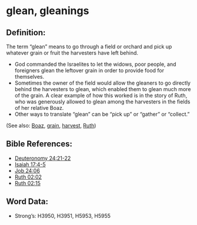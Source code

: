 # glean, gleanings

## Definition:

The term “glean” means to go through a field or orchard and pick up whatever grain or fruit the harvesters have left behind.

* God commanded the Israelites to let the widows, poor people, and foreigners glean the leftover grain in order to provide food for themselves.
* Sometimes the owner of the field would allow the gleaners to go directly behind the harvesters to glean, which enabled them to glean much more of the grain. A clear example of how this worked is in the story of Ruth, who was generously allowed to glean among the harvesters in the fields of her relative Boaz.
* Other ways to translate “glean” can be “pick up” or “gather” or “collect.”

(See also: [Boaz](../names/boaz.md), [grain](../other/grain.md), [harvest](../other/harvest.md), [Ruth](../names/ruth.md))

## Bible References:

* [Deuteronomy 24:21-22](rc://en/tn/help/deu/24/21)
* [Isaiah 17:4-5](rc://en/tn/help/isa/17/04)
* [Job 24:06](rc://en/tn/help/job/24/06)
* [Ruth 02:02](rc://en/tn/help/rut/02/02)
* [Ruth 02:15](rc://en/tn/help/rut/02/15)

## Word Data:

* Strong’s: H3950, H3951, H5953, H5955
